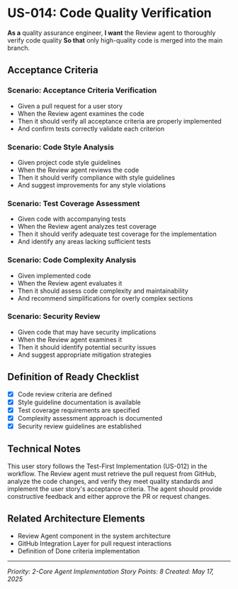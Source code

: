 # US-014: Code Quality Verification

**As a** quality assurance engineer,
**I want** the Review agent to thoroughly verify code quality
**So that** only high-quality code is merged into the main branch.

## Acceptance Criteria

### Scenario: Acceptance Criteria Verification
- Given a pull request for a user story
- When the Review agent examines the code
- Then it should verify all acceptance criteria are properly implemented
- And confirm tests correctly validate each criterion

### Scenario: Code Style Analysis
- Given project code style guidelines
- When the Review agent reviews the code
- Then it should verify compliance with style guidelines
- And suggest improvements for any style violations

### Scenario: Test Coverage Assessment
- Given code with accompanying tests
- When the Review agent analyzes test coverage
- Then it should verify adequate test coverage for the implementation
- And identify any areas lacking sufficient tests

### Scenario: Code Complexity Analysis
- Given implemented code
- When the Review agent evaluates it
- Then it should assess code complexity and maintainability
- And recommend simplifications for overly complex sections

### Scenario: Security Review
- Given code that may have security implications
- When the Review agent examines it
- Then it should identify potential security issues
- And suggest appropriate mitigation strategies

## Definition of Ready Checklist

- [x] Code review criteria are defined
- [x] Style guideline documentation is available
- [x] Test coverage requirements are specified
- [x] Complexity assessment approach is documented
- [x] Security review guidelines are established

## Technical Notes

This user story follows the Test-First Implementation (US-012) in the workflow. The Review agent must retrieve the pull request from GitHub, analyze the code changes, and verify they meet quality standards and implement the user story's acceptance criteria. The agent should provide constructive feedback and either approve the PR or request changes.

## Related Architecture Elements

- Review Agent component in the system architecture
- GitHub Integration Layer for pull request interactions
- Definition of Done criteria implementation

---

*Priority: 2-Core Agent Implementation*
*Story Points: 8*
*Created: May 17, 2025*
